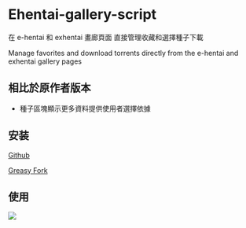 # Ehentai-gallery-script

在 e-hentai 和 exhentai 畫廊頁面
直接管理收藏和選擇種子下載

Manage favorites and download torrents directly from the e-hentai and exhentai gallery pages

## 相比於原作者版本
- 種子區塊顯示更多資料提供使用者選擇依據

## 安装

[Github](https://github.com/cpuopt/Ehentai-gallery-script/raw/main/Ehentai-gallery-script.user.js)

[Greasy Fork](https://greasyfork.org/zh-CN/scripts/477169-ehentai%E7%94%BB%E5%BB%8A%E6%94%B6%E8%97%8F%E5%8A%A9%E6%89%8B)


## 使用

![](https://cd.xfan.top/f/1PC0/Ehentai-gallery-script.jpg)
